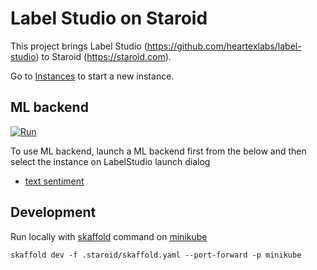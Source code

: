 # Label Studio on Staroid

This project brings Label Studio (https://github.com/heartexlabs/label-studio) to Staroid (https://staroid.com).

Go to [Instances](https://staroid.com/g/labelstudio-on-staroid/labelstudio/instances) to start a new instance.


## ML backend

[![Run](https://staroid.com/api/run/button.svg)](https://staroid.com/api/run)

To use ML backend, launch a ML backend first from the below and then select the instance on LabelStudio launch dialog

 * [text sentiment](https://staroid.com/g/labelstudio-on-staroid/text-sentiment/instances)

## Development

Run locally with [skaffold](https://skaffold.dev/) command on [minikube](https://minikube.sigs.k8s.io)

```
skaffold dev -f .staroid/skaffold.yaml --port-forward -p minikube
```
